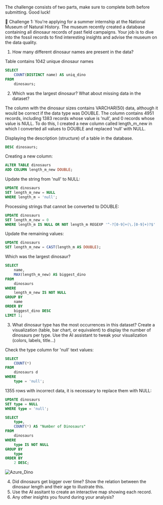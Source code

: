 The challenge consists of two parts, make sure to complete both before submitting. Good luck!

🦕 Challenge 1: You're applying for a summer internship at the National Museum of Natural History. 
The museum recently created a database containing all dinosaur records of past field campaigns. 
Your job is to dive into the fossil records to find interesting insights and advise the museum on the data quality.

1. How many different dinosaur names are present in the data?

Table contains 1042 unique dinosaur names
```SQL
SELECT
    COUNT(DISTINCT name) AS uniq_dino
FROM
    dinosaurs;
```

2. Which was the largest dinosaur? What about missing data in the dataset?

The column with the dinosaur sizes contains VARCHAR(50) data, although it would be correct if the data type was DOUBLE.
The column contains 4951 records, including 1383 records whose value is ʼnullʼ, and 0 records whose value is NULL.
To do this, I created a new column called length_m_new in which I converted all values to DOUBLE and replaced ʼnullʼ with NULL.

Displaying the description (structure) of a table in the database.
```SQL
DESC dinosaurs;
```
Creating a new column:
```SQL
ALTER TABLE dinosaurs
ADD COLUMN length_m_new DOUBLE;
```
Update the string from 'null' to NULL:
```SQL
UPDATE dinosaurs
SET length_m_new = NULL
WHERE length_m = 'null';
```
Processing strings that cannot be converted to DOUBLE:
```SQL
UPDATE dinosaurs
SET length_m_new = 0
WHERE length_m IS NULL OR NOT length_m REGEXP '^-?[0-9]+(\.[0-9]+)?$'
```
Update the remaining values:
```SQL
UPDATE dinosaurs
SET length_m_new = CAST(length_m AS DOUBLE);
```
Which was the largest dinosaur?
```SQL
SELECT
    name,
    MAX(length_m_new) AS biggest_dino
FROM 
    dinosaurs
WHERE
    length_m_new IS NOT NULL
GROUP BY
    name
ORDER BY
    biggest_dino DESC
LIMIT 1;
```

3. What dinosaur type has the most occurrences in this dataset? Create a visualization (table, bar chart, or equivalent) to display the number of dinosaurs per type. Use the AI assistant to tweak your visualization (colors, labels, title...)

Check the type column for 'null' text values:
```SQL
SELECT 
	COUNT(*)
FROM 
	dinosaurs d
WHERE 
	type = 'null';
```
1355 rows with incorrect data, it is necessary to replace them with NULL:
```SQL
UPDATE dinosaurs 
SET type = NULL
WHERE type = 'null';
```
```SQL
SELECT
    type,
    COUNT(*) AS "Number of Dinosaurs"
FROM
    dinosaurs
WHERE
    type IS NOT NULL
GROUP BY
    type 
ORDER BY
    2 DESC;
```

![Azure_Dino](https://github.com/Yegrii/Kakuyru/assets/30467268/823454ff-b0b1-4272-a3ec-182473fedc1b)



4. Did dinosaurs get bigger over time? Show the relation between the dinosaur length and their age to illustrate this.
5. Use the AI assitant to create an interactive map showing each record. 
6. Any other insights you found during your analysis?
